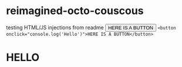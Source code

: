 # reimagined-octo-couscous
testing HTML/JS injections from readme
<button onclick="console.log('Hello')">HERE IS A BUTTON</button>
`<button onclick="console.log('Hello')">HERE IS A BUTTON</button>`
<h1>HELLO</h1>
